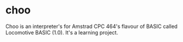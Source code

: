 # choo
Choo is an interpreter's for Amstrad CPC 464's flavour of BASIC called Locomotive BASIC (1.0). It's a learning project.
